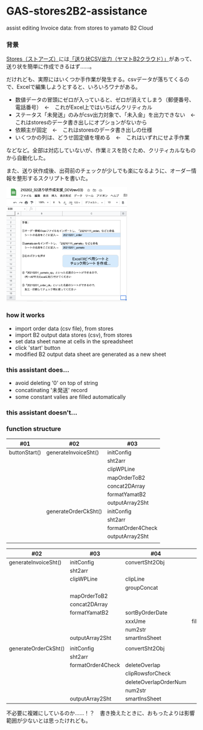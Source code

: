 # GAS-stores2B2-assistance
assist editing Invoice data: from stores to yamato B2 Cloud

### 背景

[Stores（ストアーズ）](https://stores.jp/ec)には[「送り状CSV出力（ヤマトB2クラウド）」](https://officialmag.stores.jp/entry/kaigyou/kinou-okurijo-yamato)があって、送り状を簡単に作成できるはず……。

だけれども、実際にはいくつか手作業が発生する。csvデータが落ちてくるので、Excelで編集しようとすると、いろいろワナがある。

- 数値データの冒頭にゼロが入っていると、ゼロが消えてしまう（郵便番号、電話番号）　←　これがExcel上ではいちばんクリティカル
- ステータス「未発送」のみがcsv出力対象で、「未入金」を出力できない　←　これはstoresのデータ書き出しにオプションがないから
- 依頼主が固定　←　これはstoresのデータ書き出しの仕様
- いくつかの列は、どうせ固定値を埋める　←　これはいずれにせよ手作業

などなど。全部は対応していないが、作業ミスを防ぐため、クリティカルなものから自動化した。

また、送り状作成後、出荷前のチェックが少しでも楽になるように、オーダー情報を整形するスクリプトを書いた。



<img src="https://github.com/hnsol/GAS-stores2B2-assistance/blob/main/images/SS_configsheet.png" width="320px">


### how it works

- import order data (csv file), from stores
- import B2 output data stores (csv), from stores
- set data sheet name at cells in the spreadsheet
- click 'start' button
- modified B2 output data sheet are generated as a new sheet

### this assistant does...

- avoid deleting '0' on top of string
- concatinating '未発送' record
- some constant valies are filled automatically


### this assistant doesn't...

### function structure


| #01           | #02                  | #03               |
| ------------- | -------------------- | ----------------- |
| buttonStart() | generateInvoiceSht() | initConfig        |
|               |                      | sht2arr           |
|               |                      | clipWPLine        |
|               |                      | mapOrderToB2      |
|               |                      | concat2DArray     |
|               |                      | formatYamatB2     |
|               |                      | outputArray2Sht   |
|               | generateOrderCkSht() | initConfig        |
|               |                      | sht2arr           |
|               |                      | formatOrder4Check |
|               |                      | outputArray2Sht   |
|               |                      |                   |

| #02                  | #03               | #04                   | #05            |
| -------------------- | ----------------- | --------------------- | -------------- |
| generateInvoiceSht() | initConfig        | convertSht2Obj        |                |
|                      | sht2arr           |                       |                |
|                      | clipWPLine        | clipLine              |                |
|                      |                   | groupConcat           |                |
|                      | mapOrderToB2      |                       |                |
|                      | concat2DArray     |                       |                |
|                      | formatYamatB2     | sortByOrderDate       |                |
|                      |                   | xxxUme                | fillConstValue |
|                      |                   | num2str               |                |
|                      | outputArray2Sht   | smartInsSheet         |                |
|                      |                   |                       |                |
| generateOrderCkSht() | initConfig        | convertSht2Obj        |                |
|                      | sht2arr           |                       |                |
|                      | formatOrder4Check | deleteOverlap         |                |
|                      |                   | clipRowsforCheck      |                |
|                      |                   | deleteOverlapOrderNum |                |
|                      |                   | num2str               |                |
|                      | outputArray2Sht   | smartInsSheet         |                |

不必要に複雑にしているのか……！？　書き換えたときに、おもったよりは影響範囲が少ないとは思ったけれども。

